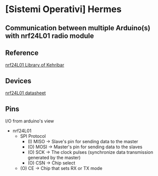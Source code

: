 # [Sistemi Operativi] Hermes
## Communication between multiple Arduino(s) with nrf24L01 radio module

## Reference
[nrf24L01 Library of Kehribar](https://github.com/kehribar/nrf24L01_plus)


## Devices
[nrf24L01 datasheet](https://www.sparkfun.com/datasheets/Components/SMD/nRF24L01Pluss_Preliminary_Product_Specification_v1_0.pdf)

## Pins
I/O from arduino's view
*  nrf24L01
    *  SPI Protocol
        *  (I) MISO -> Slave's pin for sending data to the master
        *  (O) MOSI -> Master's pin for sending data to the slaves
        *  (O) SCK  -> The clock pulses (synchronize data transmission generated by the master)
        *  (O) CSN  -> Chip select
    *  (O) CE   -> Chip that sets RX or TX mode
    
